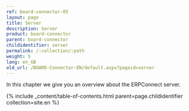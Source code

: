 ```yaml
---
ref: board-connector-05
layout: page
title: Server
description: Server
product: board-connector
parent: board-connector
childidentifier: server
permalink: /:collection/:path
weight: 5
lang: en_GB
old_url: /BOARD-Connector-EN/default.aspx?pageid=server
---
```


In this chapter we give you an overview about the ERPConnect server.

{% include _content/table-of-contents.html parent=page.childidentifier collection=site.en %}